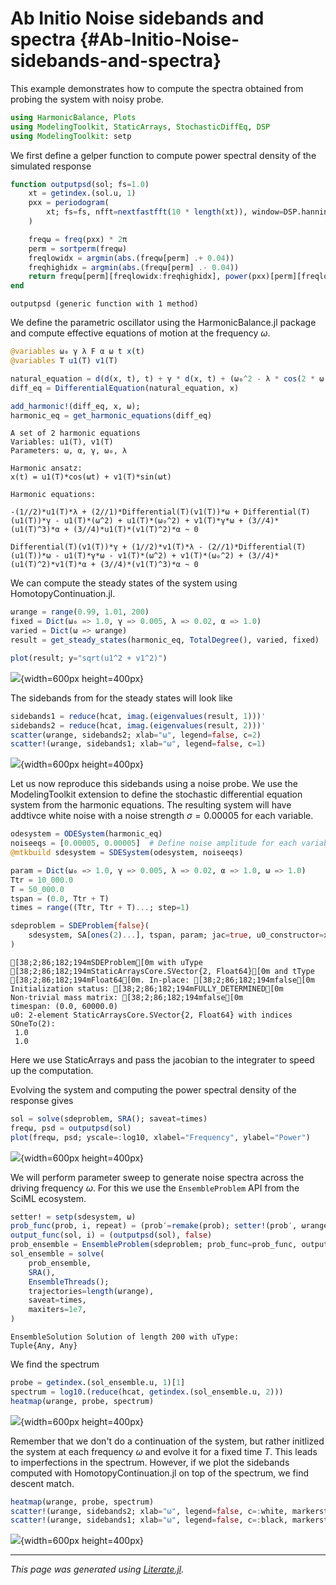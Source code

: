 


# Ab Initio Noise sidebands and spectra {#Ab-Initio-Noise-sidebands-and-spectra}

This example demonstrates how to compute the spectra obtained from probing the system with noisy probe.

```julia
using HarmonicBalance, Plots
using ModelingToolkit, StaticArrays, StochasticDiffEq, DSP
using ModelingToolkit: setp
```


We first define a  gelper function to compute power spectral density of the simulated response

```julia
function outputpsd(sol; fs=1.0)
    xt = getindex.(sol.u, 1)
    pxx = periodogram(
        xt; fs=fs, nfft=nextfastfft(10 * length(xt)), window=DSP.hanning, onesided=false
    )

    freqω = freq(pxx) * 2π
    perm = sortperm(freqω)
    freqlowidx = argmin(abs.(freqω[perm] .+ 0.04))
    freqhighidx = argmin(abs.(freqω[perm] .- 0.04))
    return freqω[perm][freqlowidx:freqhighidx], power(pxx)[perm][freqlowidx:freqhighidx]
end
```


```ansi
outputpsd (generic function with 1 method)
```


We define the parametric oscillator using the HarmonicBalance.jl package and compute effective equations of motion at the frequency $\omega$.

```julia
@variables ω₀ γ λ F α ω t x(t)
@variables T u1(T) v1(T)

natural_equation = d(d(x, t), t) + γ * d(x, t) + (ω₀^2 - λ * cos(2 * ω * t)) * x + α * x^3
diff_eq = DifferentialEquation(natural_equation, x)

add_harmonic!(diff_eq, x, ω);
harmonic_eq = get_harmonic_equations(diff_eq)
```


```ansi
A set of 2 harmonic equations
Variables: u1(T), v1(T)
Parameters: ω, α, γ, ω₀, λ

Harmonic ansatz: 
x(t) = u1(T)*cos(ωt) + v1(T)*sin(ωt)

Harmonic equations:

-(1//2)*u1(T)*λ + (2//1)*Differential(T)(v1(T))*ω + Differential(T)(u1(T))*γ - u1(T)*(ω^2) + u1(T)*(ω₀^2) + v1(T)*γ*ω + (3//4)*(u1(T)^3)*α + (3//4)*u1(T)*(v1(T)^2)*α ~ 0

Differential(T)(v1(T))*γ + (1//2)*v1(T)*λ - (2//1)*Differential(T)(u1(T))*ω - u1(T)*γ*ω - v1(T)*(ω^2) + v1(T)*(ω₀^2) + (3//4)*(u1(T)^2)*v1(T)*α + (3//4)*(v1(T)^3)*α ~ 0

```


We can compute the steady states of the system using HomotopyContinuation.jl.

```julia
ωrange = range(0.99, 1.01, 200)
fixed = Dict(ω₀ => 1.0, γ => 0.005, λ => 0.02, α => 1.0)
varied = Dict(ω => ωrange)
result = get_steady_states(harmonic_eq, TotalDegree(), varied, fixed)

plot(result; y="sqrt(u1^2 + v1^2)")
```

![](sfmlxfy.png){width=600px height=400px}

The sidebands from for the steady states will look like

```julia
sidebands1 = reduce(hcat, imag.(eigenvalues(result, 1)))'
sidebands2 = reduce(hcat, imag.(eigenvalues(result, 2)))'
scatter(ωrange, sidebands2; xlab="ω", legend=false, c=2)
scatter!(ωrange, sidebands1; xlab="ω", legend=false, c=1)
```

![](fktfxjl.png){width=600px height=400px}

Let us now reproduce this sidebands using a noise probe. We use the ModelingToolkit extension to define the stochastic differential equation system from the harmonic equations. The resulting system will have addtivce white noise with a noise strength $\sigma = 0.00005$ for each variable.

```julia
odesystem = ODESystem(harmonic_eq)
noiseeqs = [0.00005, 0.00005]  # Define noise amplitude for each variable
@mtkbuild sdesystem = SDESystem(odesystem, noiseeqs)

param = Dict(ω₀ => 1.0, γ => 0.005, λ => 0.02, α => 1.0, ω => 1.0)
Ttr = 10_000.0
T = 50_000.0
tspan = (0.0, Ttr + T)
times = range((Ttr, Ttr + T)...; step=1)

sdeproblem = SDEProblem{false}(
    sdesystem, SA[ones(2)...], tspan, param; jac=true, u0_constructor=x -> SVector(x...)
)
```


```ansi
[38;2;86;182;194mSDEProblem[0m with uType [38;2;86;182;194mStaticArraysCore.SVector{2, Float64}[0m and tType [38;2;86;182;194mFloat64[0m. In-place: [38;2;86;182;194mfalse[0m
Initialization status: [38;2;86;182;194mFULLY_DETERMINED[0m
Non-trivial mass matrix: [38;2;86;182;194mfalse[0m
timespan: (0.0, 60000.0)
u0: 2-element StaticArraysCore.SVector{2, Float64} with indices SOneTo(2):
 1.0
 1.0
```


Here we use StaticArrays and pass the jacobian to the integrater to speed up the computation.

Evolving the system and computing the power spectral density of the response gives

```julia
sol = solve(sdeproblem, SRA(); saveat=times)
freqω, psd = outputpsd(sol)
plot(freqω, psd; yscale=:log10, xlabel="Frequency", ylabel="Power")
```

![](xtcbojd.png){width=600px height=400px}

We will perform parameter sweep to generate noise spectra across the driving frequency $\omega$. For this we use the `EnsembleProblem` API from the SciML ecosystem.

```julia
setter! = setp(sdesystem, ω)
prob_func(prob, i, repeat) = (prob′=remake(prob); setter!(prob′, ωrange[i]); prob′)
output_func(sol, i) = (outputpsd(sol), false)
prob_ensemble = EnsembleProblem(sdeproblem; prob_func=prob_func, output_func=output_func)
sol_ensemble = solve(
    prob_ensemble,
    SRA(),
    EnsembleThreads();
    trajectories=length(ωrange),
    saveat=times,
    maxiters=1e7,
)
```


```ansi
EnsembleSolution Solution of length 200 with uType:
Tuple{Any, Any}
```


We find the spectrum

```julia
probe = getindex.(sol_ensemble.u, 1)[1]
spectrum = log10.(reduce(hcat, getindex.(sol_ensemble.u, 2)))
heatmap(ωrange, probe, spectrum)
```

![](mpsahvh.png){width=600px height=400px}

Remember that we don&#39;t do a continuation of the system, but rather initlized the system at each frequency $\omega$ and evolve it for a fixed time $T$. This leads to imperfections in the spectrum. However, if we plot the sidebands computed with HomotopyContinuation.jl on top of the spectrum, we find descent match.

```julia
heatmap(ωrange, probe, spectrum)
scatter!(ωrange, sidebands2; xlab="ω", legend=false, c=:white, markerstrokewidth=0, ms=2)
scatter!(ωrange, sidebands1; xlab="ω", legend=false, c=:black, markerstrokewidth=0, ms=2)
```

![](fmblvsd.png){width=600px height=400px}


---


_This page was generated using [Literate.jl](https://github.com/fredrikekre/Literate.jl)._
